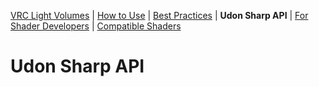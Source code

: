 [VRC Light Volumes](/README.md) | [How to Use](/Documentation/HowToUse.md) | [Best Practices](/Documentation/BestPractices.md) | **Udon Sharp API** | [For Shader Developers](/Documentation/ForShaderDevelopers.md) | [Compatible Shaders](/Documentation/CompatibleShaders.md)
# Udon Sharp API
